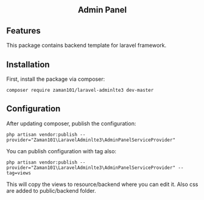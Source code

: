<h2 align="center">Admin Panel</h2>

## Features

This package contains backend template for laravel framework.

## Installation

First, install the package via composer:

    composer require zaman101/laravel-adminlte3 dev-master


## Configuration

After updating composer, publish the configuration:

    php artisan vendor:publish --provider="Zaman101\LaravelAdminlte3\AdminPanelServiceProvider"   
    
You can publish configuration with tag also:
    
    php artisan vendor:publish --provider="Zaman101\LaravelAdminlte3\AdminPanelServiceProvider" --tag=views
    
This will copy the views to resource/backend where you can edit it. Also css are added to public/backend folder.
